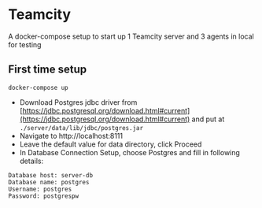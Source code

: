 # Teamcity

A docker-compose setup to start up 1 Teamcity server and 3 agents in local for testing

## First time setup

```
docker-compose up
```

- Download Postgres jdbc driver from [https://jdbc.postgresql.org/download.html#current](https://jdbc.postgresql.org/download.html#current) and put at `./server/data/lib/jdbc/postgres.jar`
- Navigate to http://localhost:8111
- Leave the default value for data directory, click Proceed
- In Database Connection Setup, choose Postgres and fill in following details:

```
Database host: server-db
Database name: postgres
Username: postgres
Password: postgrespw
```


